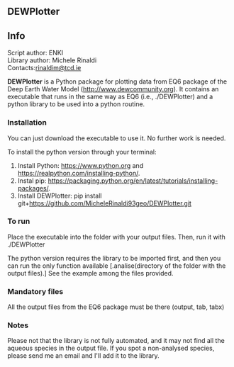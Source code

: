## DEWPlotter

## Info
Script author: ENKI  
Library author: Michele Rinaldi  
Contacts:rinaldim@tcd.ie  

**DEWPlotter** is a Python package for plotting data from EQ6 package of the Deep Earth 
Water Model (http://www.dewcommunity.org). It contains an executable that runs in the same 
way as EQ6 (i.e., ./DEWPlotter) and a python library to be used into a python routine.  



### Installation

You can just download the executable to use it. No further work is needed.  

To install the python version through your terminal:  
1) Install Python: https://www.python.org and https://realpython.com/installing-python/.  
2) Instal pip: https://packaging.python.org/en/latest/tutorials/installing-packages/.  
3) Install DEWPlotter: pip install git+https://github.com/MicheleRinaldi93geo/DEWPlotter.git  



### To run

Place the executable into the folder with your output files. Then, run it with ./DEWPlotter    

The python version requires the library to be imported first, and then you can run the only
function available [.analise(directory of the folder with the output files).] 
See the example among the files provided.  



### Mandatory files

All the output files from the EQ6 package must be there (output, tab, tabx)



### Notes

Please not that the library is not fully automated, and it may not find all the aqueous species
in the output file. If you spot a non-analysed species, please send me an email and I'll add it
to the library.
